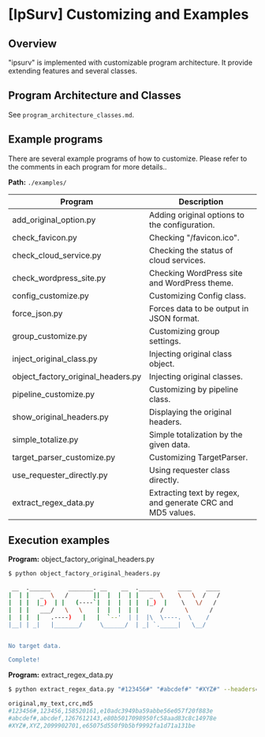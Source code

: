 # [IpSurv] Customizing and Examples

## Overview

"ipsurv" is implemented with customizable program architecture. It provide extending features and several classes.

## Program Architecture and Classes

See `program_architecture_classes.md`.

## Example programs

There are several example programs of how to customize. Please refer to the comments in each program for more details..

**Path:** ``./examples/``

| Program                  | Description                                      |
|-------------------------------|--------------------------------------------------|
| add_original_option.py        | Adding original options to the configuration.     |
| check_favicon.py        | Checking "/favicon.ico".            |
| check_cloud_service.py        | Checking the status of cloud services.            |
| check_wordpress_site.py       | Checking WordPress site and WordPress theme. |
| config_customize.py | Customizing Config class.         |
| force_json.py                 | Forces data to be output in JSON format.        |
| group_customize.py            | Customizing group settings.         |
| inject_original_class.py            | Injecting original class object.         |
| object_factory_original_headers.py      | Injecting original classes.   |
| pipeline_customize.py          | Customizing by pipeline class.         |
| show_original_headers.py      | Displaying the original headers.              |
| simple_totalize.py            | Simple totalization by the given data.     |
| target_parser_customize.py            | Customizing TargetParser.     |
| use_requester_directly.py            | Using requester class directly.     |
| extract_regex_data.py              | Extracting text by regex, and generate CRC and MD5 values.   |


## Execution examples

**Program:** object_factory_original_headers.py

```bash
$ python object_factory_original_headers.py

 __  .______     _______. __    __  .______     ____    ____ 
|  | |   _  \   /       ||  |  |  | |   _  \    \   \  /   / 
|  | |  |_)  | |   (----`|  |  |  | |  |_)  |    \   \/   /  
|  | |   ___/   \   \    |  |  |  | |      /      \      /   
|  | |  |   .----)   |   |  `--'  | |  |\  \----.  \    /    
|__| | _|   |_______/     \______/  | _| `._____|   \__/     


No target data.

Complete!
```


**Program:** extract_regex_data.py

```bash
$ python extract_regex_data.py "#123456#" "#abcdef#" "#XYZ#" --headers=1

original,my_text,crc,md5
#123456#,123456,158520161,e10adc3949ba59abbe56e057f20f883e
#abcdef#,abcdef,1267612143,e80b5017098950fc58aad83c8c14978e
#XYZ#,XYZ,2099902701,e65075d550f9b5bf9992fa1d71a131be
```
